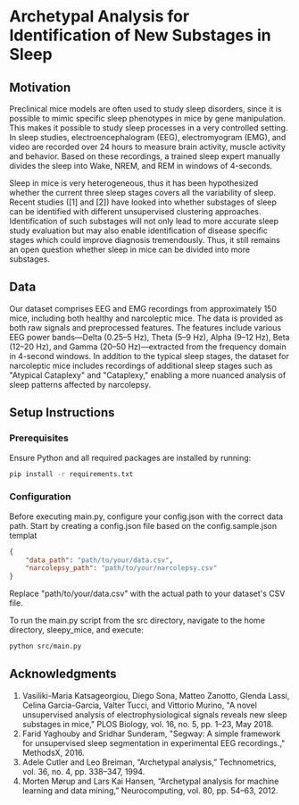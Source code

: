 # Archetypal Analysis for Identification of New Substages in Sleep

## Motivation
Preclinical mice models are often used to study sleep disorders, since it is possible to mimic specific sleep phenotypes in mice by gene manipulation. This makes it possible to study sleep processes in a very controlled setting. In sleep studies, electroencephalogram (EEG), electromyogram (EMG), and video are recorded over 24 hours to measure brain activity, muscle activity and behavior. Based on these recordings, a trained sleep expert manually divides the sleep into Wake, NREM, and REM in windows of 4-seconds.

Sleep in mice is very heterogeneous, thus it has been hypothesized whether the current three sleep stages covers all the variability of sleep. Recent studies ([1] and [2]) have looked into whether substages of sleep can be identified with different unsupervised clustering approaches. Identification of such substages will not only lead to more accurate sleep study evaluation but may also enable identification of disease specific stages which could improve diagnosis tremendously. Thus, it still remains an open question whether sleep in mice can be divided into more substages.

## Data
Our dataset comprises EEG and EMG recordings from approximately 150 mice, including both healthy and narcoleptic mice. The data is provided as both raw signals and preprocessed features. The features include various EEG power bands—Delta (0.25–5 Hz), Theta (5–9 Hz), Alpha (9–12 Hz), Beta (12–20 Hz), and Gamma (20–50 Hz)—extracted from the frequency domain in 4-second windows. In addition to the typical sleep stages, the dataset for narcoleptic mice includes recordings of additional sleep stages such as "Atypical Cataplexy" and "Cataplexy," enabling a more nuanced analysis of sleep patterns affected by narcolepsy.

## Setup Instructions

### Prerequisites
Ensure Python and all required packages are installed by running:

```bash
pip install -r requirements.txt
```

### Configuration
Before executing main.py, configure your config.json with the correct data path. Start by creating a config.json file based on the config.sample.json templat
```json
{
    "data_path": "path/to/your/data.csv",
    "narcolepsy_path": "path/to/your/narcolepsy.csv"
}
```
Replace "path/to/your/data.csv" with the actual path to your dataset's CSV file.

To run the main.py script from the src directory, navigate to the home directory, sleepy_mice, and execute:
```bash
python src/main.py
```

## Acknowledgments
1. Vasiliki-Maria Katsageorgiou, Diego Sona, Matteo Zanotto, Glenda Lassi, Celina Garcia-Garcia, Valter Tucci, and Vittorio Murino, "A novel unsupervised analysis of electrophysiological signals reveals new sleep substages in mice," PLOS Biology, vol. 16, no. 5, pp. 1–23, May 2018.
2. Farid Yaghouby and Sridhar Sunderam, "Segway: A simple framework for unsupervised sleep segmentation in experimental EEG recordings.," MethodsX, 2016.
3. Adele Cutler and Leo Breiman, “Archetypal analysis,” Technometrics, vol. 36, no. 4, pp. 338–347, 1994.
4. Morten Mørup and Lars Kai Hansen, “Archetypal analysis for machine learning and data mining,” Neurocomputing, vol. 80, pp. 54–63, 2012.


